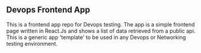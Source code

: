## Devops Frontend App

This is a frontend app repo for Devops testing.  The app is a simple frontend page written in React.Js and shows a list of data retrieved from a public api.  This is a generic app 'template' to be used in any Devops or Networking testing environment.